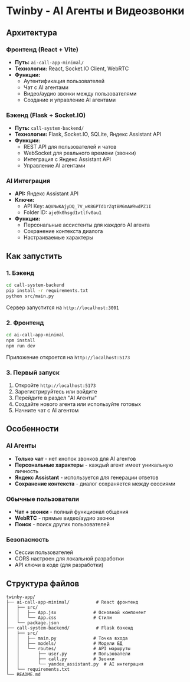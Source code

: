 # Twinby - AI Агенты и Видеозвонки

## Архитектура

### Фронтенд (React + Vite)
- **Путь:** `ai-call-app-minimal/`
- **Технологии:** React, Socket.IO Client, WebRTC
- **Функции:**
  - Аутентификация пользователей
  - Чат с AI агентами
  - Видео/аудио звонки между пользователями
  - Создание и управление AI агентами

### Бэкенд (Flask + Socket.IO)
- **Путь:** `call-system-backend/`
- **Технологии:** Flask, Socket.IO, SQLite, Яндекс Assistant API
- **Функции:**
  - REST API для пользователей и чатов
  - WebSocket для реального времени (звонки)
  - Интеграция с Яндекс Assistant API
  - Управление AI агентами

### AI Интеграция
- **API:** Яндекс Assistant API
- **Ключи:**
  - API Key: `AQVNwKAjyDQ_7V_wK8GPTd1rZqtBM6mAWRwdPZ1I`
  - Folder ID: `aje0k0hsgd1vtlfv0au1`
- **Функции:**
  - Персональные ассистенты для каждого AI агента
  - Сохранение контекста диалога
  - Настраиваемые характеры

## Как запустить

### 1. Бэкенд
```bash
cd call-system-backend
pip install -r requirements.txt
python src/main.py
```
Сервер запустится на `http://localhost:3001`

### 2. Фронтенд
```bash
cd ai-call-app-minimal
npm install
npm run dev
```
Приложение откроется на `http://localhost:5173`

### 3. Первый запуск
1. Откройте `http://localhost:5173`
2. Зарегистрируйтесь или войдите
3. Перейдите в раздел "AI Агенты"
4. Создайте нового агента или используйте готовых
5. Начните чат с AI агентом

## Особенности

### AI Агенты
- **Только чат** - нет кнопок звонков для AI агентов
- **Персональные характеры** - каждый агент имеет уникальную личность
- **Яндекс Assistant** - используется для генерации ответов
- **Сохранение контекста** - диалог сохраняется между сессиями

### Обычные пользователи
- **Чат + звонки** - полный функционал общения
- **WebRTC** - прямые видео/аудио звонки
- **Поиск** - поиск других пользователей

### Безопасность
- Сессии пользователей
- CORS настроен для локальной разработки
- API ключи в коде (для разработки)

## Структура файлов

```
twinby-app/
├── ai-call-app-minimal/          # React фронтенд
│   ├── src/
│   │   ├── App.jsx              # Основной компонент
│   │   └── App.css              # Стили
│   └── package.json
├── call-system-backend/          # Flask бэкенд
│   ├── src/
│   │   ├── main.py              # Точка входа
│   │   ├── models/              # Модели БД
│   │   └── routes/              # API маршруты
│   │       ├── user.py          # Пользователи
│   │       ├── call.py          # Звонки
│   │       └── yandex_assistant.py  # AI интеграция
│   └── requirements.txt
└── README.md
```

